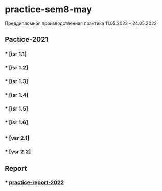 # practice-sem8-may

Преддипломная производственная практика 11.05.2022 – 24.05.2022


## Pactice-2021

### * [isr 1.1]

### * [isr 1.2]

### * [isr 1.3]

### * [isr 1.4]
### * [isr 1.5]
### * [isr 1.6]
##

### * [vsr 2.1]

### * [vsr 2.2]


## Report
### * [practice-report-2022](/REPORT/)
